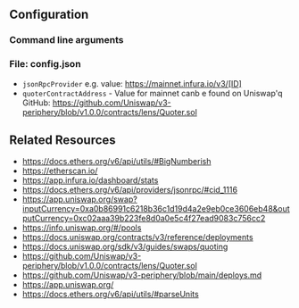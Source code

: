 ## Configuration

### Command line arguments

### File: config.json

- `jsonRpcProvider` e.g. value: https://mainnet.infura.io/v3/[ID]
- `quoterContractAddress` - Value for mainnet canb e found on Uniswap'q GitHub: https://github.com/Uniswap/v3-periphery/blob/v1.0.0/contracts/lens/Quoter.sol


## Related Resources

- https://docs.ethers.org/v6/api/utils/#BigNumberish
- https://etherscan.io/
- https://app.infura.io/dashboard/stats
- https://docs.ethers.org/v6/api/providers/jsonrpc/#cid_1116
- https://app.uniswap.org/swap?inputCurrency=0xa0b86991c6218b36c1d19d4a2e9eb0ce3606eb48&outputCurrency=0xc02aaa39b223fe8d0a0e5c4f27ead9083c756cc2
- https://info.uniswap.org/#/pools
- https://docs.uniswap.org/contracts/v3/reference/deployments
- https://docs.uniswap.org/sdk/v3/guides/swaps/quoting
- https://github.com/Uniswap/v3-periphery/blob/v1.0.0/contracts/lens/Quoter.sol
- https://github.com/Uniswap/v3-periphery/blob/main/deploys.md
- https://app.uniswap.org/
- https://docs.ethers.org/v6/api/utils/#parseUnits